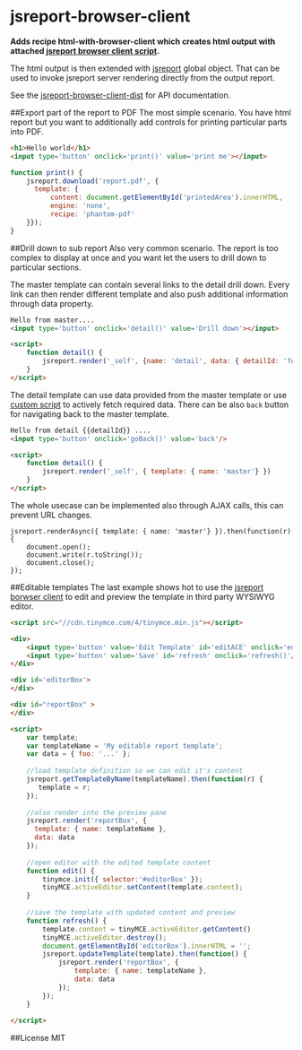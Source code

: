 # jsreport-browser-client

**Adds recipe html-with-browser-client which creates html output with attached [jsreport browser client script](https://github.com/jsreport/jsreport-browser-client-dist).**

The html output is then extended with [jsreport](https://github.com/jsreport/jsreport-browser-client-dist) global object. That can be used to invoke jsreport server rendering directly from the output report.

See the [jsreport-browser-client-dist](https://github.com/jsreport/jsreport-browser-client-dist) for API documentation.


##Export part of the report to PDF
The most simple scenario. You have html report but you want to additionally add controls for printing particular parts into PDF.
```html
<h1>Hello world</h1>
<input type='button' onclick='print()' value='print me'></input>
```
```js
function print() {
	jsreport.download('report.pdf', { 
	  template: { 
          content: document.getElementById('printedArea').innerHTML,
          engine: 'none',
          recipe: 'phantom-pdf'
    }});
}
```


##Drill down to sub report
Also very common scenario. The report is too complex to display at once and you want let the users to drill down to particular sections. 

The master template can contain several links to the detail drill down. Every link can then render different template and also push additional information through data property.
```html
Hello from master....
<input type='button' onclick='detail()' value='Drill down'></input>

<script>
    function detail() {
        jsreport.render('_self', {name: 'detail', data: { detailId: 'foo' }});
    }
</script>
```

The detail template can use data provided from the master template or use [custom script](http://jsreport.net/learn/scripts) to actively fetch required data. There can be also `back` button for navigating back to the master template.
```html
Hello from detail {{detailId}} ....
<input type='button' onclick='goBack()' value='back'/>

<script>
    function detail() {
        jsreport.render('_self', { template: { name: 'master'} })
    }
</script>
```

The whole usecase can be implemented also through AJAX calls, this can prevent URL changes.

```
jsreport.renderAsync({ template: { name: 'master'} }).then(function(r) {
	document.open();
    document.write(r.toString());
    document.close();
});
```


##Editable templates
The last example shows hot to use the [jsreport borwser client](https://github.com/jsreport/jsreport-browser-client-dist) to edit and preview the template in third party WYSIWYG editor.

```html
<script src="//cdn.tinymce.com/4/tinymce.min.js"></script>

<div>
    <input type='button' value='Edit Template' id='editACE' onclick='edit()'/>
    <input type='button' value='Save' id='refresh' onclick='refresh()'/>
</div>

<div id='editorBox'>
</div>

<div id="reportBox" >
</div>

<script>
    var template;
    var templateName = 'My editable report template';
    var data = { foo: '...' };
    
    //load template definition so we can edit it's content
    jsreport.getTemplateByName(templateName).then(function(r) {
       template = r;
    });
 
    //also render into the preview pane
    jsreport.render('reportBox', { 
      template: { name: templateName }, 
      data: data 
    });
    
    //open editor with the edited template content
    function edit() {
        tinymce.init({ selector:'#editorBox' });
        tinyMCE.activeEditor.setContent(template.content);
    }
    
    //save the template with updated content and preview
    function refresh() {
        template.content = tinyMCE.activeEditor.getContent()
        tinyMCE.activeEditor.destroy();
        document.getElementById('editorBox').innerHTML = '';
        jsreport.updateTemplate(template).then(function() {
            jsreport.render('reportBox', { 
	            template: { name: templateName }, 
	            data: data
	        });    
        });
    }    
    
</script>
```

##License
MIT